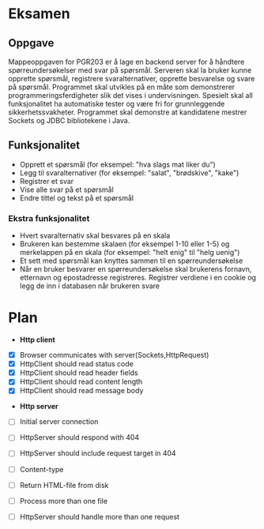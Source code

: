 # Eksamen

## Oppgave

Mappeoppgaven for PGR203 er å lage en backend server for å håndtere spørreundersøkelser med svar på spørsmål. Serveren skal la bruker kunne opprette spørsmål,
registrere svaralternativer, opprette besvarelse og svare på spørsmål.
Programmet skal utvikles på en måte som demonstrerer programmeringsferdigheter slik det vises i undervisningen. Spesielt skal all funksjonalitet ha automatiske
tester og være fri for grunnleggende sikkerhetssvakheter. Programmet skal demonstre at kandidatene mestrer Sockets og JDBC bibliotekene i Java.

## Funksjonalitet
 
- Opprett et spørsmål (for eksempel: "hva slags mat liker du")
- Legg til svaralternativer (for eksempel: "salat", "brødskive", "kake")
- Registrer et svar
- Vise alle svar på et spørsmål
- Endre tittel og tekst på et spørsmål
### Ekstra funksjonalitet

- Hvert svaralternativ skal besvares på en skala
- Brukeren kan bestemme skalaen (for eksempel 1-10 eller 1-5) og merkelappen på en skala (for eksempel: "helt enig" til "helg uenig")
- Et sett med spørsmål kan knyttes sammen til en spørreundersøkelse
- Når en bruker besvarer en spørreundersøkelse skal brukerens fornavn, etternavn og epostadresse registreres. Registrer verdiene i en cookie og legg de inn i
  databasen når brukeren svare

# Plan
* **Http client**
* [x] Browser communicates with server(Sockets,HttpRequest)
* [x] HttpClient should read status code
* [x] HttpClient should read header fields
* [x] HttpClient should read content length
* [x] HttpClient should read message body
* **Http server** 
* [ ] Initial server connection 
* [ ] HttpServer should respond with 404
* [ ] HttpServer should include request target in 404
* [ ] Content-type
* [ ] Return HTML-file from disk
* [ ] Process more than one file
* [ ] HttpServer should handle more than one request



